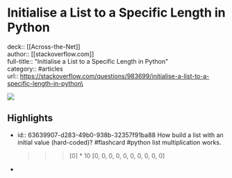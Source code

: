 # Initialise a List to a Specific Length in Python

deck:: [[Across-the-Net]]\
author:: [[stackoverflow.com]]\
full-title:: "Initialise a List to a Specific Length in Python"\
category:: #articles\
url:: https://stackoverflow.com/questions/983699/initialise-a-list-to-a-specific-length-in-python\

![](https://readwise-assets.s3.amazonaws.com/static/images/article4.6bc1851654a0.png)
## Highlights
- id:: 63639907-d283-49b0-938b-32357f91ba88
   How build a list with an initial value (hard-coded)? #flashcard  #python 
    list multiplication works.
     >>> [0] * 10
     [0, 0, 0, 0, 0, 0, 0, 0, 0, 0]
-